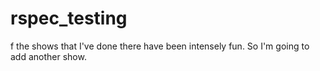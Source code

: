# rspec_testing
f the shows that I've done there have been intensely fun.  So I'm going to add another show.
